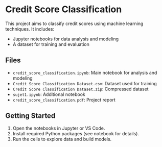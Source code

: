 # Credit Score Classification

This project aims to classify credit scores using machine learning techniques. It includes:

- Jupyter notebooks for data analysis and modeling
- A dataset for training and evaluation

## Files
- `credit_score_classification.ipynb`: Main notebook for analysis and modeling
- `Credit Score Classification Dataset.csv`: Dataset used for training
- `Credit Score Classification Dataset.zip`: Compressed dataset
- `sujet1.ipynb`: Additional notebook
- `credit_score_classification.pdf`: Project report

## Getting Started
1. Open the notebooks in Jupyter or VS Code.
2. Install required Python packages (see notebook for details).
3. Run the cells to explore data and build models.


